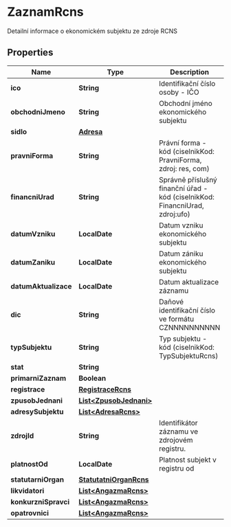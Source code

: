

# ZaznamRcns

Detailní informace o ekonomickém subjektu ze zdroje RCNS

## Properties

| Name | Type | Description | Notes |
|------------ | ------------- | ------------- | -------------|
|**ico** | **String** | Identifikační číslo osoby - IČO |  [optional] |
|**obchodniJmeno** | **String** | Obchodní jméno ekonomického subjektu |  [optional] |
|**sidlo** | [**Adresa**](Adresa.md) |  |  [optional] |
|**pravniForma** | **String** | Právní forma - kód (ciselnikKod: PravniForma, zdroj: res, com)  |  [optional] |
|**financniUrad** | **String** | Správně příslušný finanční úřad - kód (ciselnikKod: FinancniUrad, zdroj:ufo)  |  [optional] |
|**datumVzniku** | **LocalDate** | Datum vzniku ekonomického subjektu  |  [optional] |
|**datumZaniku** | **LocalDate** | Datum zániku ekonomického subjektu |  [optional] |
|**datumAktualizace** | **LocalDate** | Datum aktualizace záznamu |  [optional] |
|**dic** | **String** | Daňové identifikační číslo ve formátu CZNNNNNNNNNN |  [optional] |
|**typSubjektu** | **String** | Typ subjektu - kód (ciselnikKod: TypSubjektuRcns)  |  [optional] |
|**stat** | **String** |  |  [optional] |
|**primarniZaznam** | **Boolean** |  |  [optional] |
|**registrace** | [**RegistraceRcns**](RegistraceRcns.md) |  |  [optional] |
|**zpusobJednani** | [**List&lt;ZpusobJednani&gt;**](ZpusobJednani.md) |  |  [optional] |
|**adresySubjektu** | [**List&lt;AdresaRcns&gt;**](AdresaRcns.md) |  |  [optional] |
|**zdrojId** | **String** | Identifikátor záznamu ve zdrojovém registru. |  [optional] |
|**platnostOd** | **LocalDate** | Platnost subjekt v registru od |  [optional] |
|**statutarniOrgan** | [**StatutatniOrganRcns**](StatutatniOrganRcns.md) |  |  [optional] |
|**likvidatori** | [**List&lt;AngazmaRcns&gt;**](AngazmaRcns.md) |  |  [optional] |
|**konkurzniSpravci** | [**List&lt;AngazmaRcns&gt;**](AngazmaRcns.md) |  |  [optional] |
|**opatrovnici** | [**List&lt;AngazmaRcns&gt;**](AngazmaRcns.md) |  |  [optional] |



